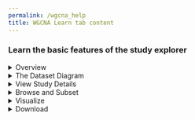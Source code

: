 ```yaml
---
permalink: /wgcna_help
title: WGCNA Learn tab content
---
```

<style>
  ul {
    list-style: none;
  }
  div.static-content details p, div.static-content details ul {
    margin-left: 1em;
  }
</style>

<div class="static-content">
  <div class="wgcna-help">
    <h3>Learn the basic features of the study explorer</h3>
    <details>
      <summary>Overview</summary>
      <p>The <b>Study Explorer</b> is an interactive feature that allows you to learn more about a dataset, explore all the variables in the dataset, and perform exploratory data analysis to visualize associations between two or more variables.</p>
    </details>
    <details>
      <summary>The Dataset Diagram</summary>
      <p>Across the top of the page is a diagram that depicts the structure of the dataset and the sample size. Below the dataset diagram are several tabs whose functionality is described below. </p>
    </details>
    <details>
      <summary>View Study Details</summary>
      <p>The <b>View Study Details</b> tab provides a summary of the dataset, links to associated publications, and a list of study investigators.</p>
    </details>
    <details>
      <summary>Browse and Subset</summary>
      <ul>The <b>Browse and Subset</b> tab enables you to
        <li>Browse through a <b>hierarchical variable tree</b>, a list of all the variables in the dataset that is displayed in on the left of the page</li>
        <li>View the <b>univariate distributions</b> of each of the variables by clicking on the variable name in the tree. Clicking on a categorical variable displays a frequency table while clicking on a continuous variable displays a histogram with summary statistics.</li>
        <li><b>Subset the data</b> to select observations of interest</li>
    </details>
    <details>
      <summary>Visualize</summary>
      <ul>The <b>Visualize</b> tab enables you to create graphs and plots to explore associations between two or more variables. Clicking on “New visualization” opens a menu of visualization apps. Click on any icon to open the app and configure it.
        <li>The <b>correlation</b> app allows you to generate a bipartite network and uncover connections between functional data and metadata variables.</li>
        <li>Plot simple distributions of continuous data using <b>histogram</b> and <b>box plot</b> apps.</li>
        <li>Counts and proportions: Use standard <b>bar plots</b> and 'row by column' (RxC) or 2x2 <b>contingency tables</b> to examine and compare frequencies in the data.</li>
    </details>
    <details>
      <summary>Download</summary>
      <p>The <b>Download</b> tab allows you to download the data that is represented in the study explorer and work with it on your own. </p>
    </details>
  </div>
</div>
